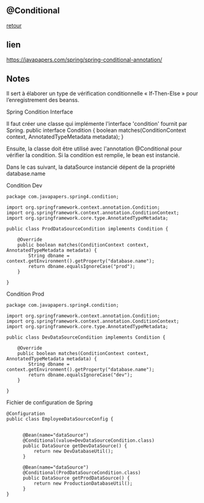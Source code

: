 ## @Conditional

[retour](./index.md)

## lien

https://javapapers.com/spring/spring-conditional-annotation/

## Notes

Il sert à élaborer un type de vérification conditionnelle « If-Then-Else » pour l’enregistrement des beanss.

Spring Condition Interface

Il faut créer une classe qui implémente l'interface 'condition' fournit par Spring.
public interface Condition {
boolean matches(ConditionContext context, AnnotatedTypeMetadata metadata);
}

Ensuite, la classe doit être utilisé avec l'annotation @Conditional pour vérifier la condition.
Si la condition est remplie, le bean est instancié.

Dans le cas suivant, la dataSource instancié dépent de la propriété database.name

Condition Dev

```
package com.javapapers.spring4.condition;

import org.springframework.context.annotation.Condition;
import org.springframework.context.annotation.ConditionContext;
import org.springframework.core.type.AnnotatedTypeMetadata;

public class ProdDataSourceCondition implements Condition {

	@Override
	public boolean matches(ConditionContext context, AnnotatedTypeMetadata metadata) {
		String dbname = context.getEnvironment().getProperty("database.name");
		return dbname.equalsIgnoreCase("prod");
	}

}
```

Condition Prod

```
package com.javapapers.spring4.condition;

import org.springframework.context.annotation.Condition;
import org.springframework.context.annotation.ConditionContext;
import org.springframework.core.type.AnnotatedTypeMetadata;

public class DevDataSourceCondition implements Condition {

	@Override
	public boolean matches(ConditionContext context, AnnotatedTypeMetadata metadata) {
		String dbname = context.getEnvironment().getProperty("database.name");
		return dbname.equalsIgnoreCase("dev");
	}

}
```

Fichier de configuration de Spring

```
@Configuration
public class EmployeeDataSourceConfig {


	  @Bean(name="dataSource")
	  @Conditional(value=DevDataSourceCondition.class)
	  public DataSource getDevDataSource() {
		  return new DevDatabaseUtil();
	  }

	  @Bean(name="dataSource")
	  @Conditional(ProdDataSourceCondition.class)
	  public DataSource getProdDataSource() {
		  return new ProductionDatabaseUtil();
	  }
}
```
